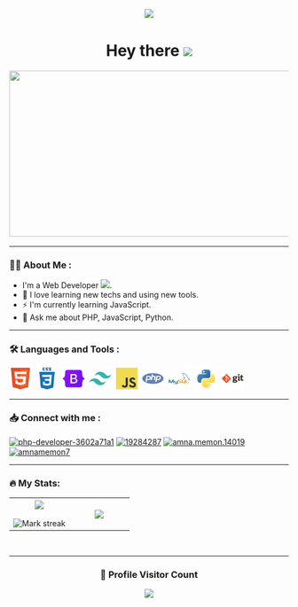 <!-- GIF at starting -->

<div id="header" align="center">
  <img src="https://media.giphy.com/media/M9gbBd9nbDrOTu1Mqx/giphy.gif" width="20%"/>
</div

<!-- Hey there text -->
<div align="center">
<h1 align="center">
  Hey there
  <img src="https://media.giphy.com/media/hvRJCLFzcasrR4ia7z/giphy.gif" width="30px"/>
</h1>
</div>

<!-- Image -->

<div align="center">
  <img src="https://media.giphy.com/media/dWesBcTLavkZuG35MI/giphy.gif" width="600" height="300"/>
</div>

<!-- About Me section -->

---

### :woman_technologist: About Me :

- I'm a Web Developer <img src="https://media.giphy.com/media/WUlplcMpOCEmTGBtBW/giphy.gif" width="30">.
- :seedling: I love learning new techs and using new tools.
- :zap: I'm currently learning JavaScript.
- :speech_balloon: Ask me about PHP, JavaScript, Python.

<!-- Languages and Tools -->
---
### :hammer_and_wrench: Languages and Tools :

<div>
<img src="https://github.com/devicons/devicon/blob/master/icons/html5/html5-original.svg" title="HTML5" alt="HTML" width="40" height="40"/>&nbsp;
  <img src="https://github.com/devicons/devicon/blob/master/icons/css3/css3-plain-wordmark.svg"  title="CSS3" alt="CSS" width="40" height="40"/>&nbsp;
  <img src="https://github.com/devicons/devicon/blob/master/icons/bootstrap/bootstrap-original.svg" title="Bootstrap" alt="Bootstrap" width="40" height="40"/>&nbsp;
  <img src="https://github.com/devicons/devicon/blob/master/icons/tailwindcss/tailwindcss-plain.svg" title="Tailwindcss" alt="Tailwindcss" width="40" height="40"/>&nbsp;
  <img src="https://github.com/devicons/devicon/blob/master/icons/javascript/javascript-original.svg" title="JavaScript" alt="JavaScript" width="40" height="40"/>&nbsp;
  <img src="https://github.com/devicons/devicon/blob/master/icons/php/php-plain.svg" title="PHP" alt="PHP" width="40" height="40"/>&nbsp;
  <img src="https://github.com/devicons/devicon/blob/master/icons/mysql/mysql-original-wordmark.svg" title="MySQL"  alt="MySQL" width="40" height="40"/>&nbsp;
  <img src="https://github.com/devicons/devicon/blob/master/icons/python/python-original.svg" title="Python" alt="Python" width="40" height="40"/>&nbsp;
  <img src="https://github.com/devicons/devicon/blob/master/icons/git/git-original-wordmark.svg" title="Git" **alt="Git" width="40" height="40"/>
</div>


<!-- Connect with me -->
---
### :inbox_tray: Connect with me :

<div>
<a href="https://www.linkedin.com/in/php-developer-3602a71a1/" target="_blank"><img align="center" src="https://raw.githubusercontent.com/rahuldkjain/github-profile-readme-generator/master/src/images/icons/Social/linked-in-alt.svg" alt="php-developer-3602a71a1" height="30" width="40" /></a>
<a href="https://stackoverflow.com/users/19284287" target="blank"><img align="center" src="https://raw.githubusercontent.com/rahuldkjain/github-profile-readme-generator/master/src/images/icons/Social/stack-overflow.svg" alt="19284287" height="30" width="40" /></a>
<a href="https://www.facebook.com/amna.memon.14019" target="blank"><img align="center" src="https://raw.githubusercontent.com/rahuldkjain/github-profile-readme-generator/master/src/images/icons/Social/facebook.svg" alt="amna.memon.14019" height="30" width="40" /></a>
<a href="https://www.instagram.com/amnamemon7" target="blank"><img align="center" src="https://raw.githubusercontent.com/rahuldkjain/github-profile-readme-generator/master/src/images/icons/Social/instagram.svg" alt="amnamemon7" height="30" width="40" /></a>
</div>

<!-- Stats -->
---
### :fire: My Stats:

<table border="0" align="center">

<tr border="0">
  <td width="50%" align="center">
  <img  align="center"  src="https://github-readme-stats.vercel.app/api?username=AmnaMazhar&theme=cobalt&show_icons=true&count_private=true" />
  <br></br>
  <img  title="🔥 Get streak stats for your profile at git.io/streak-stats" alt="Mark streak" src="https://github-readme-streak-stats.herokuapp.com/?user=AmnaMazhar&theme=dark" />
  </td>
  
  <td width="50%" align="center">
  <img  align="center"  src="https://github-readme-stats.anuraghazra1.vercel.app/api/top-langs/?username=AmnaMazhar&theme=dark&hide_border=true&no-bg=true&no-frame=true&langs_count=10"/>
  </td>
</tr>

</table>

<br>

<!--  Profile Visitor Count -->
---
<div align=center>
  <h3><b>📍 Profile Visitor Count</b></h3>
</div>
    
<!-- retro visitor counter -->  
<p align="center" >   
  <img src="https://profile-counter.glitch.me/AmnaMazhar/count.svg" />  
</p>


<!-- Do not remove this



<div align="center">
<h2> 𝐇𝐞𝐥𝐥𝐨 𝐭𝐡𝐞𝐫𝐞, 𝐟𝐞𝐥𝐥𝐨𝐰 <𝚍𝚎𝚟𝚎𝚕𝚘𝚙𝚎𝚛𝚜/>! <img src="https://github.com/ABSphreak/ABSphreak/blob/master/gifs/Hi.gif" width="30px"></h2>
</div>

<div align="center" width="50">

<img src="https://i.imgur.com/dTYwdG1.gif" alt="Welcome!" width="300"/>

</div>
-->
